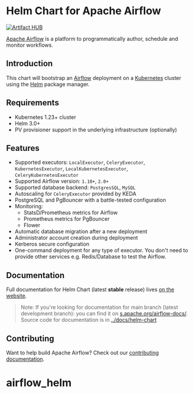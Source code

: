 <!--
 Licensed to the Apache Software Foundation (ASF) under one
 or more contributor license agreements.  See the NOTICE file
 distributed with this work for additional information
 regarding copyright ownership.  The ASF licenses this file
 to you under the Apache License, Version 2.0 (the
 "License"); you may not use this file except in compliance
 with the License.  You may obtain a copy of the License at

   http://www.apache.org/licenses/LICENSE-2.0

 Unless required by applicable law or agreed to in writing,
 software distributed under the License is distributed on an
 "AS IS" BASIS, WITHOUT WARRANTIES OR CONDITIONS OF ANY
 KIND, either express or implied.  See the License for the
 specific language governing permissions and limitations
 under the License.
 -->

# Helm Chart for Apache Airflow

[![Artifact HUB](https://img.shields.io/endpoint?url=https://artifacthub.io/badge/repository/apache-airflow)](https://artifacthub.io/packages/search?repo=apache-airflow)

[Apache Airflow](https://airflow.apache.org/) is a platform to programmatically author, schedule and monitor workflows.

## Introduction

This chart will bootstrap an [Airflow](https://airflow.apache.org) deployment on a [Kubernetes](http://kubernetes.io)
cluster using the [Helm](https://helm.sh) package manager.

## Requirements

- Kubernetes 1.23+ cluster
- Helm 3.0+
- PV provisioner support in the underlying infrastructure (optionally)

## Features

* Supported executors: ``LocalExecutor``, ``CeleryExecutor``, ``KubernetesExecutor``, ``LocalKubernetesExecutor``, ``CeleryKubernetesExecutor``
* Supported Airflow version: ``1.10+``, ``2.0+``
* Supported database backend: ``PostgresSQL``, ``MySQL``
* Autoscaling for ``CeleryExecutor`` provided by KEDA
* PostgreSQL and PgBouncer with a battle-tested configuration
* Monitoring:
   * StatsD/Prometheus metrics for Airflow
   * Prometheus metrics for PgBouncer
   * Flower
* Automatic database migration after a new deployment
* Administrator account creation during deployment
* Kerberos secure configuration
* One-command deployment for any type of executor. You don't need to provide other services e.g. Redis/Database to test the Airflow.

## Documentation

Full documentation for Helm Chart (latest **stable** release) lives [on the website](https://airflow.apache.org/docs/helm-chart/).

> Note: If you're looking for documentation for main branch (latest development branch): you can find it on [s.apache.org/airflow-docs/](http://apache-airflow-docs.s3-website.eu-central-1.amazonaws.com/docs/helm-chart/latest/index.html).
> Source code for documentation is in [../docs/helm-chart](https://github.com/apache/airflow/tree/main/docs/helm-chart)
>

## Contributing

Want to help build Apache Airflow? Check out our [contributing documentation](https://github.com/apache/airflow/blob/main/CONTRIBUTING.rst).
# airflow_helm
